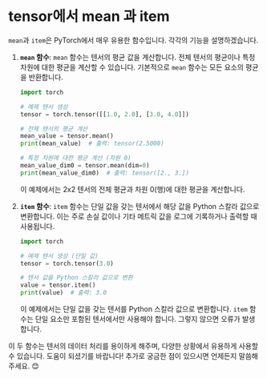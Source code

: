 tensor에서 mean 과 item
===

`mean`과 `item`은 PyTorch에서 매우 유용한 함수입니다. 각각의 기능을 설명하겠습니다.

1. **`mean` 함수**:
   `mean` 함수는 텐서의 평균 값을 계산합니다. 전체 텐서의 평균이나 특정 차원에 대한 평균을 계산할 수 있습니다. 기본적으로 `mean` 함수는 모든 요소의 평균을 반환합니다.

   ```python
   import torch

   # 예제 텐서 생성
   tensor = torch.tensor([[1.0, 2.0], [3.0, 4.0]])

   # 전체 텐서의 평균 계산
   mean_value = tensor.mean()
   print(mean_value)  # 출력: tensor(2.5000)

   # 특정 차원에 대한 평균 계산 (차원 0)
   mean_value_dim0 = tensor.mean(dim=0)
   print(mean_value_dim0)  # 출력: tensor([2., 3.])
   ```

   이 예제에서는 2x2 텐서의 전체 평균과 차원 0(행)에 대한 평균을 계산합니다.

2. **`item` 함수**:
   `item` 함수는 단일 값을 갖는 텐서에서 해당 값을 Python 스칼라 값으로 변환합니다. 이는 주로 손실 값이나 기타 메트릭 값을 로그에 기록하거나 출력할 때 사용됩니다.

   ```python
   import torch

   # 예제 텐서 생성 (단일 값)
   tensor = torch.tensor(3.0)

   # 텐서 값을 Python 스칼라 값으로 변환
   value = tensor.item()
   print(value)  # 출력: 3.0
   ```

   이 예제에서는 단일 값을 갖는 텐서를 Python 스칼라 값으로 변환합니다. `item` 함수는 단일 요소만 포함된 텐서에서만 사용해야 합니다. 그렇지 않으면 오류가 발생합니다.

이 두 함수는 텐서의 데이터 처리를 용이하게 해주며, 다양한 상황에서 유용하게 사용할 수 있습니다. 도움이 되셨기를 바랍니다! 추가로 궁금한 점이 있으시면 언제든지 말씀해 주세요. 😊